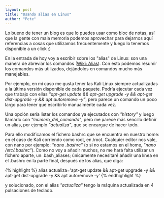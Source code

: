 ```yaml
---
layout: post
title: "Usando alias en Linux"
author: "Pete"
---
```


Lo bueno de tener un blog es que lo puedes usar como bloc de notas, así que la gente con mala memoria podemos aprovechar para dejarnos aquí referencias a cosas que utilizamos frecuentemente y luego lo tenemos disponible a un click :)

En la entrada de hoy voy a escribir sobre los "alias" de Linux: son una manera de abreviar los comandos ([Wiki: Alias](https://es.wikipedia.org/wiki/Alias_(Unix))). Con esto podemos resumir los comandos más utilizados, dejándolos en comandos mucho más manejables.

Por ejemplo, en mi caso me gusta tener las Kali Linux siempre actualizadas a la última versión disponible de cada paquete. Podría ejecutar cada vez que trabajo con ellas _"apt-get update && apt-get upgrade -y && apt-get dist-upgrade -y && apt autoremove -y"_, pero parece un comando un poco largo para tener que escribirlo manualmente cada vez.

Una opción sería listar los comandos ya ejecutados con _"history"_ y luego llamarlo con _"!número_del_comando"_, pero me parece más sencillo definir un alias, por ejemplo _"actualiza"_, que se encargue de hacer todo.

Para ello modificamos el fichero bashrc que se encuentra en nuestro home: en el caso de Kali corriendo como root, en /root. Cualquier editor nos vale, con nano por ejemplo: _"nano .bashrc"_ (o si no estamos en el home, _"nano /etc/.bashrc"_). Como no voy a añadir muchos, no me hará falta utilizar un fichero aparte, un .bash_aliases; únicamente necesitaré añadir una línea en el .bashrc en la parte final, después de los alias, que diga:

{% highlight %}
alias actualiza='apt-get update && apt-get upgrade -y && apt-get dist-upgrade -y && apt autoremove -y'
{% endhighlight %}

y solucionado, con el alias _"actualiza"_ tengo la máquina actualizada en 4 pulsaciones de teclado. 
